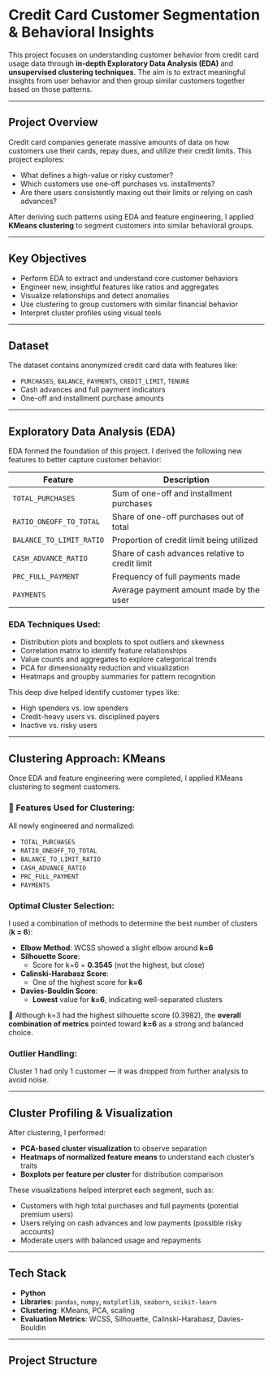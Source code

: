 # Credit Card Customer Segmentation & Behavioral Insights

This project focuses on understanding customer behavior from credit card usage data through **in-depth Exploratory Data Analysis (EDA)** and **unsupervised clustering techniques**. The aim is to extract meaningful insights from user behavior and then group similar customers together based on those patterns.

---

## Project Overview

Credit card companies generate massive amounts of data on how customers use their cards, repay dues, and utilize their credit limits. This project explores:
- What defines a high-value or risky customer?
- Which customers use one-off purchases vs. installments?
- Are there users consistently maxing out their limits or relying on cash advances?

After deriving such patterns using EDA and feature engineering, I applied **KMeans clustering** to segment customers into similar behavioral groups.

---

## Key Objectives

- Perform EDA to extract and understand core customer behaviors
- Engineer new, insightful features like ratios and aggregates
- Visualize relationships and detect anomalies
- Use clustering to group customers with similar financial behavior
- Interpret cluster profiles using visual tools

---

## Dataset

The dataset contains anonymized credit card data with features like:
- `PURCHASES`, `BALANCE`, `PAYMENTS`, `CREDIT_LIMIT`, `TENURE`
- Cash advances and full payment indicators
- One-off and installment purchase amounts

---

## Exploratory Data Analysis (EDA)

EDA formed the foundation of this project. I derived the following new features to better capture customer behavior:

| Feature | Description |
|--------|-------------|
| `TOTAL_PURCHASES` | Sum of one-off and installment purchases |
| `RATIO_ONEOFF_TO_TOTAL` | Share of one-off purchases out of total |
| `BALANCE_TO_LIMIT_RATIO` | Proportion of credit limit being utilized |
| `CASH_ADVANCE_RATIO` | Share of cash advances relative to credit limit |
| `PRC_FULL_PAYMENT` | Frequency of full payments made |
| `PAYMENTS` | Average payment amount made by the user |

### EDA Techniques Used:
- Distribution plots and boxplots to spot outliers and skewness
- Correlation matrix to identify feature relationships
- Value counts and aggregates to explore categorical trends
- PCA for dimensionality reduction and visualization
- Heatmaps and groupby summaries for pattern recognition

This deep dive helped identify customer types like:
- High spenders vs. low spenders
- Credit-heavy users vs. disciplined payers
- Inactive vs. risky users

---

## Clustering Approach: KMeans

Once EDA and feature engineering were completed, I applied KMeans clustering to segment customers.

### 🧪 Features Used for Clustering:
All newly engineered and normalized:
- `TOTAL_PURCHASES`
- `RATIO_ONEOFF_TO_TOTAL`
- `BALANCE_TO_LIMIT_RATIO`
- `CASH_ADVANCE_RATIO`
- `PRC_FULL_PAYMENT`
- `PAYMENTS`

### Optimal Cluster Selection:

I used a combination of methods to determine the best number of clusters (**k = 6**):

- **Elbow Method**: WCSS showed a slight elbow around **k=6**
- **Silhouette Score**:
  - Score for k=6 = **0.3545** (not the highest, but close)
- **Calinski-Harabasz Score**:
  - One of the highest score for **k=6**
- **Davies-Bouldin Score**:
  - **Lowest** value for **k=6**, indicating well-separated clusters

📌 Although k=3 had the highest silhouette score (0.3982), the **overall combination of metrics** pointed toward **k=6** as a strong and balanced choice.

### Outlier Handling:
Cluster 1 had only 1 customer — it was dropped from further analysis to avoid noise.

---

## Cluster Profiling & Visualization

After clustering, I performed:
- **PCA-based cluster visualization** to observe separation
- **Heatmaps of normalized feature means** to understand each cluster’s traits
- **Boxplots per feature per cluster** for distribution comparison

These visualizations helped interpret each segment, such as:
- Customers with high total purchases and full payments (potential premium users)
- Users relying on cash advances and low payments (possible risky accounts)
- Moderate users with balanced usage and repayments

---

## Tech Stack

- **Python**
- **Libraries**: `pandas`, `numpy`, `matplotlib`, `seaborn`, `scikit-learn`
- **Clustering**: KMeans, PCA, scaling
- **Evaluation Metrics**: WCSS, Silhouette, Calinski-Harabasz, Davies-Bouldin

---

## Project Structure

